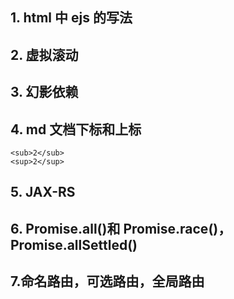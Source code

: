 ## 1. html 中 ejs 的写法

## 2. 虚拟滚动

## 3. 幻影依赖

## 4. md 文档下标和上标

```
<sub>2</sub>
<sup>2</sup>
```

## 5. JAX-RS

## 6. Promise.all()和 Promise.race()，Promise.allSettled()

## 7.命名路由，可选路由，全局路由
